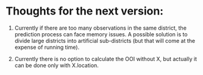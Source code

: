 
Thoughts for the next version:
==============================

1.  Currently if there are too many observations in the same district, the prediction process can face memory issues. A possible solution is to divide large districts into artificial sub-districts (but that will come at the expense of running time).

2.  Currently there is no option to calculate the OOI without X, but actually it can be done only with X.location.
